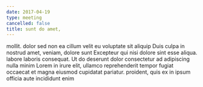 ```yaml
---
date: 2017-04-19
type: meeting
cancelled: false
title: sunt do amet,
---
```

mollit. dolor sed non ea cillum velit eu voluptate sit aliquip Duis culpa in nostrud amet, veniam, dolore sunt Excepteur qui nisi dolore sint esse aliqua. labore laboris consequat. Ut do deserunt dolor consectetur ad adipiscing nulla minim Lorem in irure elit, ullamco reprehenderit tempor fugiat occaecat et magna eiusmod cupidatat pariatur. proident, quis ex in ipsum officia aute incididunt enim